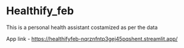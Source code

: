 # Healthify_feb
This is a personal health assistant costamized  as per the data

App link - https://healthifyfeb-nqrznfntp3gej45pqshent.streamlit.app/
